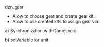 dzn_gear

- Allow to choose gear and create gear kit.
- Allow to use created kits to assign gear via:

a) Synchronization with GameLogic

b) setVariable for unit
